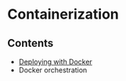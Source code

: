 # Containerization

## Contents

- [Deploying with Docker](/Handbook/Production/Deployment%20Management/Containerization/Deploying%20with%20Docker)
- Docker orchestration
